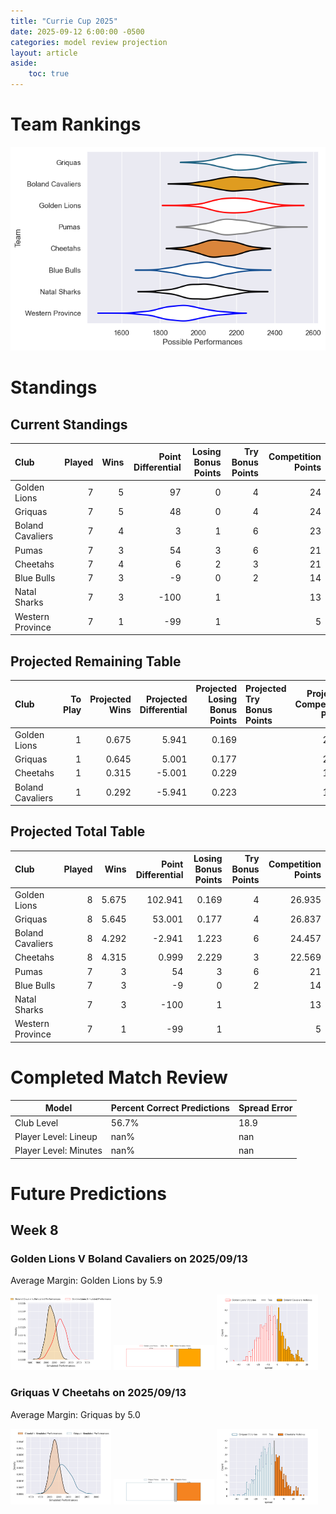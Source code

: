 ```yaml
---  
title: "Currie Cup 2025"  
date: 2025-09-12 6:00:00 -0500  
categories: model review projection  
layout: article  
aside:  
    toc: true  
---
```

# Team Rankings


![Club Rankings](plots/rankings_Currie_Cup_2025.png)
# Standings

## Current Standings


| Club             |   Played |   Wins |   Point Differential |   Losing Bonus Points |   Try Bonus Points |   Competition Points |
|:-----------------|---------:|-------:|---------------------:|----------------------:|-------------------:|---------------------:|
| Golden Lions     |        7 |      5 |                   97 |                     0 |                  4 |                   24 |
| Griquas          |        7 |      5 |                   48 |                     0 |                  4 |                   24 |
| Boland Cavaliers |        7 |      4 |                    3 |                     1 |                  6 |                   23 |
| Pumas            |        7 |      3 |                   54 |                     3 |                  6 |                   21 |
| Cheetahs         |        7 |      4 |                    6 |                     2 |                  3 |                   21 |
| Blue Bulls       |        7 |      3 |                   -9 |                     0 |                  2 |                   14 |
| Natal Sharks     |        7 |      3 |                 -100 |                     1 |                    |                   13 |
| Western Province |        7 |      1 |                  -99 |                     1 |                    |                    5 |



## Projected Remaining Table


| Club             |   To Play |   Projected Wins |   Projected Differential |   Projected Losing Bonus Points | Projected Try Bonus Points   |   Projected Competition Points |
|:-----------------|----------:|-----------------:|-------------------------:|--------------------------------:|:-----------------------------|-------------------------------:|
| Golden Lions     |         1 |            0.675 |                    5.941 |                           0.169 |                              |                          2.935 |
| Griquas          |         1 |            0.645 |                    5.001 |                           0.177 |                              |                          2.837 |
| Cheetahs         |         1 |            0.315 |                   -5.001 |                           0.229 |                              |                          1.569 |
| Boland Cavaliers |         1 |            0.292 |                   -5.941 |                           0.223 |                              |                          1.457 |



## Projected Total Table


| Club             |   Played |   Wins |   Point Differential |   Losing Bonus Points |   Try Bonus Points |   Competition Points |
|:-----------------|---------:|-------:|---------------------:|----------------------:|-------------------:|---------------------:|
| Golden Lions     |        8 |  5.675 |              102.941 |                 0.169 |                  4 |               26.935 |
| Griquas          |        8 |  5.645 |               53.001 |                 0.177 |                  4 |               26.837 |
| Boland Cavaliers |        8 |  4.292 |               -2.941 |                 1.223 |                  6 |               24.457 |
| Cheetahs         |        8 |  4.315 |                0.999 |                 2.229 |                  3 |               22.569 |
| Pumas            |        7 |  3     |               54     |                 3     |                  6 |               21     |
| Blue Bulls       |        7 |  3     |               -9     |                 0     |                  2 |               14     |
| Natal Sharks     |        7 |  3     |             -100     |                 1     |                    |               13     |
| Western Province |        7 |  1     |              -99     |                 1     |                    |                5     |



# Completed Match Review


| Model | Percent Correct Predictions | Spread Error |
| ------ | ------ | ------ |
| Club Level | 56.7% | 18.9 |
| Player Level: Lineup | nan% | nan |
| Player Level: Minutes | nan% | nan |


# Future Predictions

## Week 8

### Golden Lions V Boland Cavaliers on 2025/09/13


Average Margin: Golden Lions by 5.9

<p float="left">
<img src="plots\2025-09-13-GoldenLions_V_BolandCavaliers_performances.png" width="32%" />
<img src="plots\2025-09-13-GoldenLions_V_BolandCavaliers_resultbar.png" width="32%" />
<img src="plots\2025-09-13-GoldenLions_V_BolandCavaliers_spreads.png" width="32%" />
</p>

### Griquas V Cheetahs on 2025/09/13


Average Margin: Griquas by 5.0

<p float="left">
<img src="plots\2025-09-13-Griquas_V_Cheetahs_performances.png" width="32%" />
<img src="plots\2025-09-13-Griquas_V_Cheetahs_resultbar.png" width="32%" />
<img src="plots\2025-09-13-Griquas_V_Cheetahs_spreads.png" width="32%" />
</p>
